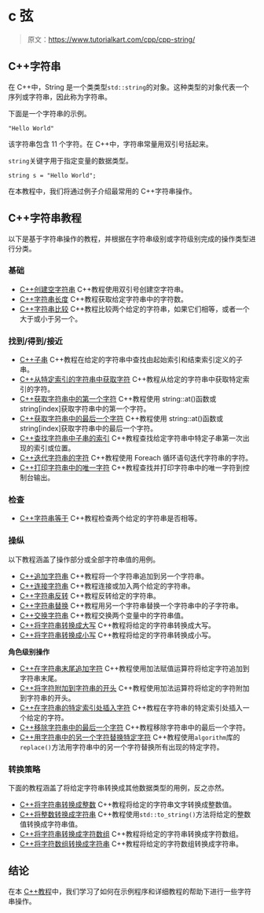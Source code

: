 # c 弦

> 原文：<https://www.tutorialkart.com/cpp/cpp-string/>

## C++字符串

在 C++中，String 是一个类类型`std::string`的对象。这种类型的对象代表一个序列或字符串，因此称为字符串。

下面是一个字符串的示例。

```
"Hello World"

```

该字符串包含 11 个字符。在 C++中，字符串常量用双引号括起来。

`string`关键字用于指定变量的数据类型。

```
string s = "Hello World";

```

在本教程中，我们将通过例子介绍最常用的 C++字符串操作。

## C++字符串教程

以下是基于字符串操作的教程，并根据在字符串级别或字符级别完成的操作类型进行分类。

### 基础

*   [C++创建空字符串](https://www.tutorialkart.com/cpp/cpp-create-an-empty-string/) C++教程使用双引号创建空字符串。
*   [C++字符串长度](https://www.tutorialkart.com/cpp/cpp-string-length/) C++教程获取给定字符串中的字符数。
*   [C++字符串比较](https://www.tutorialkart.com/cpp/cpp-string-comparison/) C++教程比较两个给定的字符串，如果它们相等，或者一个大于或小于另一个。

### 找到/得到/接近

*   [C++子串](https://www.tutorialkart.com/cpp/cpp-substring/) C++教程在给定的字符串中查找由起始索引和结束索引定义的子串。
*   [C++从特定索引的字符串中获取字符](https://www.tutorialkart.com/cpp/cpp-get-char-at-index-in-string/) C++教程从给定的字符串中获取特定索引的字符。
*   [C++获取字符串中的第一个字符](https://www.tutorialkart.com/cpp/cpp-get-first-character-in-string/) C++教程使用 string::at()函数或 string[index]获取字符串中的第一个字符。
*   [C++获取字符串中的最后一个字符](https://www.tutorialkart.com/cpp/cpp-get-last-character-in-string/) C++教程使用 string::at()函数或 string[index]获取字符串中的最后一个字符。
*   [C++查找字符串中子串的索引](https://www.tutorialkart.com/cpp/cpp-string-find/) C++教程查找给定字符串中特定子串第一次出现的索引或位置。
*   [C++迭代字符串的字符](https://www.tutorialkart.com/cpp/cpp-iterate-over-characters-of-a-string/) C++教程使用 Foreach 循环语句迭代字符串的字符。
*   [C++打印字符串中的唯一字符](https://www.tutorialkart.com/cpp/cpp-print-unique-characters-of-a-string/) C++教程查找并打印字符串中的唯一字符到控制台输出。

### 检查

*   [C++字符串等于](https://www.tutorialkart.com/cpp/cpp-string-equals/) C++教程检查两个给定的字符串是否相等。

### 操纵

以下教程涵盖了操作部分或全部字符串值的用例。

*   [C++追加字符串](https://www.tutorialkart.com/cpp/cpp-string-append/) C++教程将一个字符串追加到另一个字符串。
*   [C++连接字符串](https://www.tutorialkart.com/cpp/cpp-string-concatenate/) C++教程连接或加入两个给定的字符串。
*   [C++字符串反转](https://www.tutorialkart.com/cpp/cpp-string-reverse/) C++教程反转给定的字符串。
*   [C++字符串替换](https://www.tutorialkart.com/cpp/cpp-string-replace/) C++教程用另一个字符串替换一个字符串中的子字符串。
*   [C++交换字符串](https://www.tutorialkart.com/cpp/cpp-string-swap-2/) C++教程交换两个变量中的字符串值。
*   [C++将字符串转换成大写](https://www.tutorialkart.com/cpp/cpp-convert-string-to-uppercase/) C++教程将给定的字符串转换成大写。
*   [C++将字符串转换成小写](https://www.tutorialkart.com/cpp/cpp-convert-string-to-lowercase/) C++教程将给定的字符串转换成小写。

**角色级别操作**

*   [C++在字符串末尾追加字符](https://www.tutorialkart.com/cpp/cpp-append-character-to-end-of-string/) C++教程使用加法赋值运算符将给定字符追加到字符串末尾。
*   [C++将字符附加到字符串的开头](https://www.tutorialkart.com/cpp/cpp-append-character-to-beginning-of-string/) C++教程使用加法运算符将给定的字符附加到字符串的开头。
*   [C++在字符串的特定索引处插入字符](https://www.tutorialkart.com/cpp/cpp-string-insert/) C++教程在字符串的特定索引处插入一个给定的字符。
*   [C++移除字符串中的最后一个字符](https://www.tutorialkart.com/cpp/cpp-string-pop-back/) C++教程移除字符串中的最后一个字符。
*   [C++用字符串中的另一个字符替换特定字符](https://www.tutorialkart.com/cpp/cpp-replace-specific-character-with-another-in-string/) C++教程使用`algorithm`库的`replace()`方法用字符串中的另一个字符替换所有出现的特定字符。

### 转换策略

下面的教程涵盖了将给定字符串转换成其他数据类型的用例，反之亦然。

*   [C++将字符串转换成整数](https://www.tutorialkart.com/cpp/cpp-convert-string-to-integer/) C++教程将给定的字符串文字转换成整数值。
*   [C++将整数转换成字符串](https://www.tutorialkart.com/cpp/cpp-convert-integer-to-string/) C++教程使用`std::to_string()`方法将给定的整数值转换成字符串值。
*   [C++将字符串转换成字符数组](https://www.tutorialkart.com/cpp/cpp-convert-string-to-char-array/) C++教程将给定的字符串转换成字符数组。
*   [C++将字符数组转换成字符串](https://www.tutorialkart.com/cpp/cpp-convert-char-array-to-string/) C++教程将给定的字符数组转换成字符串。

## 结论

在本 [C++教程](https://www.tutorialkart.com/cpp/)中，我们学习了如何在示例程序和详细教程的帮助下进行一些字符串操作。